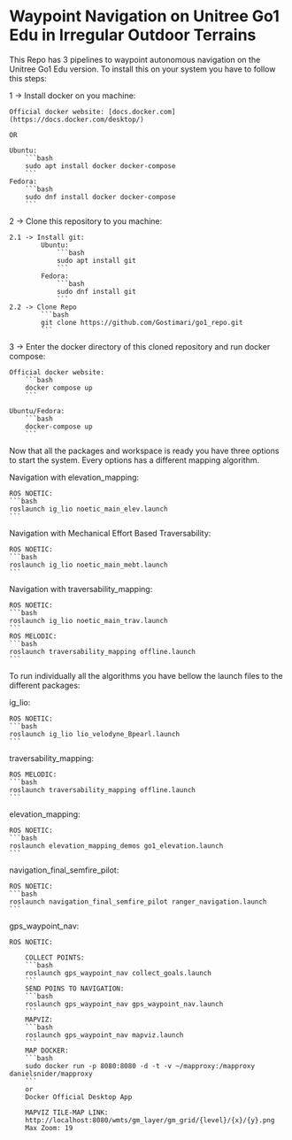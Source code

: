 # Waypoint Navigation on Unitree Go1 Edu in Irregular Outdoor Terrains

This Repo has 3 pipelines to waypoint autonomous navigation on the Unitree Go1 Edu version. To install this on your system you have to follow this steps:

1 -> Install docker on you machine:

    Official docker website: [docs.docker.com](https://docs.docker.com/desktop/)

    OR

    Ubuntu:
        ```bash
        sudo apt install docker docker-compose
        ```
    Fedora:
        ```bash
        sudo dnf install docker docker-compose
        ```
2 -> Clone this repository to you machine:

    2.1 -> Install git:
            Ubuntu:
                ```bash
                sudo apt install git
                ```
            Fedora:
                ```bash
                sudo dnf install git
                ```
    2.2 -> Clone Repo
            ```bash
            git clone https://github.com/Gostimari/go1_repo.git
            ```

3 -> Enter the docker directory of this cloned repository and run docker compose:

    Official docker website:
        ```bash
        docker compose up
        ```
    
    Ubuntu/Fedora:
        ```bash
        docker-compose up
        ```

Now that all the packages and workspace is ready you have three options to start the system. Every options has a different mapping algorithm.

Navigation with elevation_mapping:

    ROS NOETIC:
    ```bash
    roslaunch ig_lio noetic_main_elev.launch
    ```

Navigation with Mechanical Effort Based Traversability:

    ROS NOETIC:
    ```bash
    roslaunch ig_lio noetic_main_mebt.launch
    ```
Navigation with traversability_mapping:

    ROS NOETIC:
    ```bash
    roslaunch ig_lio noetic_main_trav.launch
    ```
    ROS MELODIC:
    ```bash
    roslaunch traversability_mapping offline.launch
    ```

To run individually all the algorithms you have bellow the launch files to the different packages:

ig_lio:
    
    ROS NOETIC:
    ```bash
    roslaunch ig_lio lio_velodyne_Bpearl.launch
    ```
traversability_mapping:

    ROS MELODIC:
    ```bash
    roslaunch traversability_mapping offline.launch
    ```

elevation_mapping:

    ROS NOETIC:
    ```bash
    roslaunch elevation_mapping_demos go1_elevation.launch
    ```
navigation_final_semfire_pilot:

    ROS NOETIC:
    ```bash
    roslaunch navigation_final_semfire_pilot ranger_navigation.launch
    ```
gps_waypoint_nav:

    ROS NOETIC:

        COLLECT POINTS:
        ```bash
        roslaunch gps_waypoint_nav collect_goals.launch
        ```
        SEND POINS TO NAVIGATION:
        ```bash
        roslaunch gps_waypoint_nav gps_waypoint_nav.launch
        ```
        MAPVIZ:
        ```bash
        roslaunch gps_waypoint_nav mapviz.launch
        ```
        MAP DOCKER:
        ```bash
        sudo docker run -p 8080:8080 -d -t -v ~/mapproxy:/mapproxy danielsnider/mapproxy
        ```  
        or 
        Docker Official Desktop App
        
        MAPVIZ TILE-MAP LINK:
        http://localhost:8080/wmts/gm_layer/gm_grid/{level}/{x}/{y}.png
        Max Zoom: 19
